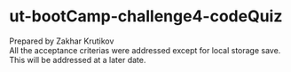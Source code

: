 # ut-bootCamp-challenge4-codeQuiz </br>
Prepared by Zakhar Krutikov </br>
All the acceptance criterias were addressed except for local storage save. This will be addressed at a later date.

